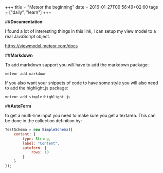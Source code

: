 +++
title = "Meteor the beginning"
date =  2016-01-27T09:56:49+02:00
tags = ["daily", "learn"]
+++

##**Documentation**

I found a lot of interesting things in this link, i can setup my view model to a real JavaScript object.

https://viewmodel.meteor.com/docs

##**Markdown**

To add markdown support you will have to add the markdown package:

```
meteor add markdown
```

If you also want your snippets of code to have some style you will also need to add the highlight.js package:

```
meteor add simple:highlight.js
```

##**AutoForm**

to get a multi-line input you need to make sure you get a textarea. This can be done in the collection definition by:
```js
TestSchema = new SimpleSchema({
    content: {
        type: String,
        label: "Content",
        autoform: {
            rows: 10
        }
    }
});
```
